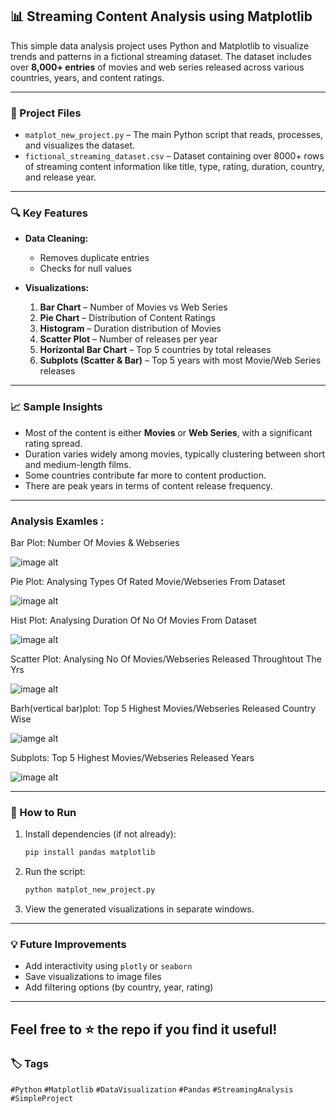 ## 📊 Streaming Content Analysis using Matplotlib

This simple data analysis project uses Python and Matplotlib to visualize trends and patterns in a fictional streaming dataset. 
The dataset includes over **8,000+ entries** of movies and web series released across various countries, years, and content ratings.

---

### 📁 Project Files

* `matplot_new_project.py` – The main Python script that reads, processes, and visualizes the dataset.
* `fictional_streaming_dataset.csv` – Dataset containing over 8000+ rows of streaming content information like title, type, rating, duration, country, and release year.

---

### 🔍 Key Features

* **Data Cleaning:**

  * Removes duplicate entries
  * Checks for null values

* **Visualizations:**

  1. **Bar Chart** – Number of Movies vs Web Series
  2. **Pie Chart** – Distribution of Content Ratings
  3. **Histogram** – Duration distribution of Movies
  4. **Scatter Plot** – Number of releases per year
  5. **Horizontal Bar Chart** – Top 5 countries by total releases
  6. **Subplots (Scatter & Bar)** – Top 5 years with most Movie/Web Series releases

---

### 📈 Sample Insights

* Most of the content is either **Movies** or **Web Series**, with a significant rating spread.
* Duration varies widely among movies, typically clustering between short and medium-length films.
* Some countries contribute far more to content production.
* There are peak years in terms of content release frequency.

---
### Analysis Examles :

Bar Plot: Number Of Movies & Webseries

![image alt](https://github.com/RaisShaikh23/My-FY-projects/blob/98be409587b0773c3ce4b15e2630e1aa27d14f99/Simple_streaming_data_analysis_project/Barplot1.png)

Pie Plot: Analysing Types Of Rated Movie/Webseries From Dataset

![image alt](https://github.com/RaisShaikh23/My-FY-projects/blob/335f312fbdf7d5b1c50f4e900052fe35388ed0df/Simple_streaming_data_analysis_project/Pieplot2.png)

Hist Plot: Analysing Duration Of No Of Movies From Dataset

![image alt](https://github.com/RaisShaikh23/My-FY-projects/blob/58603307b34d79534c58089ba65cf0376e8b5e05/Simple_streaming_data_analysis_project/histplot3.png)

Scatter Plot: Analysing No Of Movies/Webseries Released Throughtout The Yrs

![image alt](https://github.com/RaisShaikh23/My-FY-projects/blob/9413229c0599f82e7054ff7256057e8270083cc2/scatterplot4.png)

Barh(vertical bar)plot: Top 5 Highest Movies/Webseries Released Country Wise

![iamge alt](https://github.com/RaisShaikh23/My-FY-projects/blob/572356ccbe8aac962605b84c2ffbce10b81df36d/barh5.png)

Subplots: Top 5 Highest Movies/Webseries Released Years

![image alt](https://github.com/RaisShaikh23/My-FY-projects/blob/817bc4a597f847471057cbda42e0629394487746/subplot6.png)

---
### 🧪 How to Run

1. Install dependencies (if not already):

   ```bash
   pip install pandas matplotlib
   ```

2. Run the script:

   ```bash
   python matplot_new_project.py
   ```

3. View the generated visualizations in separate windows.

---

### 💡 Future Improvements

* Add interactivity using `plotly` or `seaborn`
* Save visualizations to image files
* Add filtering options (by country, year, rating)

---
Feel free to ⭐ the repo if you find it useful!
---
### 🏷️ Tags

`#Python` `#Matplotlib` `#DataVisualization` `#Pandas` `#StreamingAnalysis` `#SimpleProject`
